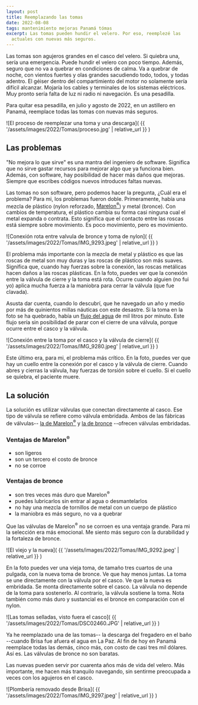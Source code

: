 ```yaml
---
layout: post
title: Reemplazando las tomas
date: 2022-08-08
tags: mantenimiento mejoras Panamá tómas
excerpt: Las tomas pueden hundir el velero. Por eso, reemplezé las
  actuales con nuevas más seguros.
---
```


Las tomas son agujeros grandes en el casco del velero. Si quiebra una, sería una
emergencia. Puede hundir el velero con poco tiempo.  Además, seguro que no va
a quebrar en condiciones de calma.  Va a quebrar de noche, con vientos fuertes
y olas grandes sacudiendo todo, todos, y todas adentro. El géiser dentro del
compartimiento del motor no solamente sería difícil alcanzar. Mojaría los cables
y terminales de los sistemas eléctricos. Muy pronto sería falta de luz ni radio
ni navegación. Es una pesadilla.

Para quitar esa pesadilla, en julio y agosto de 2022, en un astillero en
Panamá, reemplace todas las tomas con nuevas más seguros.

![El proceso de reemplezar una toma y una descarga](
  {{ '/assets/images/2022/Tomas/proceso.jpg' | relative_url }}
)

## Las problemas

"No mejora lo que sirve" es una mantra del ingeniero de software. Significa
que no sirve gastar recursos para mejorar algo que ya funciona bien. Además,
con software, hay posibilidad de hacer más daños que mejoras. Siempre que
escribes códigos nuevos introduces faltas nuevas.

Las tomas no son software, pero podemos hacer la pregunta, ¿Cuál era el
problema?  Para mi, los problemas fueron doble. Primeramente, había una mezcla
de plástico (nylon reforzado, [Marelon<sup>®</sup>][marelon]) y metal
(bronce).  Con cambios de temperatura, el plástico cambia su forma casi ninguna
cual el metal expanda o contrata. Esto significa que el contacto entre las
roscas está siempre sobre movimiento. Es poco movimiento, pero es movimiento.

![Conexión rota entre valvula de bronce y toma de nylon](
  {{ '/assets/images/2022/Tomas/IMG_9293.jpeg' | relative_url }}
)

El problema más importante con la mezcla de metal y plástico es que las roscas
de metal son muy duras y las roscas de plástico son más suaves. Significa
que, cuando hay fuerzas sobre la conexión, las roscas metálicas hacen daños
a las roscas plásticas. En la foto, puedes ver que la conexión entre la válvula
de cierre y la toma está rota. Ocurre cuando alguien (no fui yo) aplica mucha
fuerza a la maniobra para cerrar la válvula (que fue clavada).

Asusta dar cuenta, cuando lo descubrí, que he navegado un año y medio por
más de quinientos millas náuticas con este desastre.
Si la toma en la foto se ha quebrado, había un [flujo del agua][flow] de
mil litros por minuto. Este flujo sería sin posibilidad de parar con el cierre
de una válvula, porque ocurre entre el casco y la válvula.

![Conexión entre la toma por el casco y la válvula de cierre](
  {{ '/assets/images/2022/Tomas/IMG_9280.jpeg' | relative_url }}
)

Este último era, para mi, el problema más crítico. En la foto, puedes ver
que hay un cuello entre la conexión por el casco y la válvula de cierre.
Cuando abres y cierras la válvula, hay fuerzas de torsión sobre el cuello.
Si el cuello se quiebra, el paciente muere.

## La solución

La solución es utilizar válvulas que conectan directamente al casco.
Ese tipo de válvula se refiere como válvula embridada. Ambos de las fábricas de
válvulas-- [la de Marelon<sup>®</sup>][marflange] y [la de bronce][grocobv]
--ofrecen válvulas embridadas.

### Ventajas de Marelon<sup>®</sup>

- son ligeros
- son un tercero el costo de bronce
- no se corroe

### Ventajas de bronce

- son tres veces más duro que Marelon<sup>®</sup>
- puedes lubricarlos sin entrar al agua o desmantelarlos
- no hay una mezcla de tornillos de metal con un cuerpo de plástico
- la maniobra es más seguro, no va a quebrar

Que las válvulas de Marelon<sup>®</sup> no se corroen es una ventaja grande.
Para mi la selección era más emocional. Me siento más seguro con la durabilidad
y la fortaleza de bronce.

![El viejo y la nueva](
  {{ '/assets/images/2022/Tomas/IMG_9292.jpeg' | relative_url }}
)

En la foto puedes ver una vieja toma, de tamaño tres cuartos de una pulgada,
con la nueva toma de bronce. Ve que hay menos juntas. La toma se une
directamente con la válvula por el casco. Ve que la nueva es embridada. Se
monta directamente sobre el casco. La válvula no depende de la toma para
sostenerlo. Al contrario, la válvula sostiene la toma. Nota también como más
duro y sustancial es el bronce en comparación con el nylon.

![Las tomas selladas, visto fuera el casco](
  {{ '/assets/images/2022/Tomas/DSC02460.JPG' | relative_url }}
)

Ya he reemplazado una de las tomas-- la descarga del fregadero en el baño
--cuando Brisa fue afuera el agua en La Paz. Al fin de hoy en Panamá reemplace
todas las demás, cinco más, con costo de casi tres mil dólares. Así es. Las
válvulas de bronce no son baratas.

Las nuevas pueden servir por cuarenta años más de vida del velero.  Más
importante, me hacen más tranquilo navegando, sin sentirme preocupada
a veces con los agujeros en el casco.

![Plombería removado desde Brisa](
  {{ '/assets/images/2022/Tomas/IMG_9297.jpeg' | relative_url }}
)

[marelon]: https://www.forespar.com/what-is-marelon.shtml
[marflange]: https://www.forespar.com/products/boat-marine-plumbing-flange-mounting-seacock-thru-hull.shtml
[grocobv]: https://www.groco.net/products/valves-seacocks/flanged-valves/bv-series
[flow]: https://www.tlv.com/global/ES/calculator/water-flow-rate-through-orifice.html
